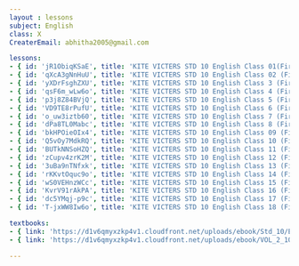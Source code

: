 ```yaml
--- 
layout : lessons 
subject: English
class: X
CreaterEmail: abhitha2005@gmail.com

lessons: 
- { id: 'jR1ObiqKSaE', title: 'KITE VICTERS STD 10 English Class 01(First Bell-ഫസ്റ്റ് ബെല്‍)' }
- { id: 'qXcA3gNnHuU', title: 'KITE VICTERS STD 10 English Class 02 (First Bell-ഫസ്റ്റ് ബെല്‍)' }
- { id: 'yXDrFsghZXU', title: 'KITE VICTERS STD 10 English Class 3 (First Bell-ഫസ്റ്റ് ബെല്‍)' }
- { id: 'qsF6m_wLw6o', title: 'KITE VICTERS STD 10 English Class 4 (First Bell-ഫസ്റ്റ് ബെല്‍)' }
- { id: 'p3j8Z84BVjQ', title: 'KITE VICTERS STD 10 English Class 5 (First Bell-ഫസ്റ്റ് ബെല്‍)' }
- { id: 'VD9TE8rPufU', title: 'KITE VICTERS STD 10 English Class 6 (First Bell-ഫസ്റ്റ് ബെല്‍)' }
- { id: 'o_uw3iztb60', title: 'KITE VICTERS STD 10 English Class 7 (First Bell-ഫസ്റ്റ് ബെല്‍)' }
- { id: 'dPa8TL0Mabc', title: 'KITE VICTERS STD 10 English Class 8 (First Bell-ഫസ്റ്റ് ബെല്‍)' }
- { id: 'bkHPOieOIx4', title: 'KITE VICTERS STD 10 English Class 09 (First Bell-ഫസ്റ്റ് ബെല്‍)' }
- { id: 'Q5vOy7MdkRQ', title: 'KITE VICTERS STD 10 English Class 10 (First Bell-ഫസ്റ്റ് ബെല്‍)' }
- { id: 'BUTkNNSoHZQ', title: 'KITE VICTERS STD 10 English Class 11 (First Bell-ഫസ്റ്റ് ബെല്‍)' }
- { id: 'zCupv4zrK2M', title: 'KITE VICTERS STD 10 English Class 12 (First Bell-ഫസ്റ്റ് ബെല്‍)' }
- { id: '3uBa9nTNfxk', title: 'KITE VICTERS STD 10 English Class 13 (First Bell-ഫസ്റ്റ് ബെല്‍)' }
- { id: 'rKKvtOquc9o', title: 'KITE VICTERS STD 10 English Class 14 (First Bell-ഫസ്റ്റ് ബെല്‍)' }
- { id: 'wS0VEHnzWCc', title: 'KITE VICTERS STD 10 English Class 15 (First Bell-ഫസ്റ്റ് ബെല്‍)' }
- { id: 'KvrV91rAkPA', title: 'KITE VICTERS STD 10 English Class 16 (First Bell-ഫസ്റ്റ് ബെല്‍)' }
- { id: 'dc5YMqj-p9c', title: 'KITE VICTERS STD 10 English Class 17 (First Bell-ഫസ്റ്റ് ബെല്‍)' }
- { id: 'T-jxWW8Iw6o', title: 'KITE VICTERS STD 10 English Class 18 (First Bell-ഫസ്റ്റ് ബെല്‍)' }

textbooks:
- { link: 'https://d1v6qmyxzkp4v1.cloudfront.net/uploads/ebook/Std_10/EnglishReader_1/EnglishReader_1.pdf', title: 'English Part -1' }
- { link: 'https://d1v6qmyxzkp4v1.cloudfront.net/uploads/ebook/VOL_2_10/English_English_2/English_English_2.pdf', title: 'English Part -2' }

--- 
```


